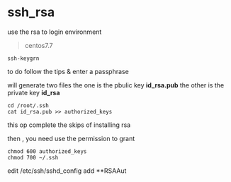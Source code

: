 # ssh_rsa

use the rsa to login 
environment 
> centos7.7 

```
ssh-keygrn
```
to do follow the tips  &  enter a passphrase

will generate two files
the one is the pbulic key **id_rsa.pub**
the other is the private key **id_rsa**

```
cd /root/.ssh
cat id_rsa.pub >> authorized_keys
```

this op complete the skips of installing rsa

then , you need use the permission to grant
```
chmod 600 authorized_keys
chmod 700 ~/.ssh
```

edit /etc/ssh/sshd_config
add **RSAAut
